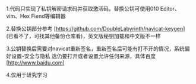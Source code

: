1.代码只实现了私钥解密请求码并获取激活码，替换公钥可使用010 Editor、vim、Hex Fiend等编辑器

2.替换公钥部分参考 [https://github.com/DoubleLabyrinth/navicat-keygen] (已看不了，可找其他备份仓库看)，英文版秘钥加载和中文版不一样

3.公钥替换后需要对navicat重新签名，重新签名后可能有打不开的情况，系统偏好设置-安全与隐私 选仍要打开或者设置允许任何来源，具体百度 [http://www.baidu.com]

4.仅用于研究学习
